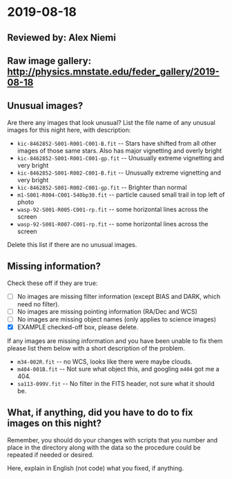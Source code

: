 # 2019-08-18

## Reviewed by:   Alex Niemi

## Raw image gallery: http://physics.mnstate.edu/feder_gallery/2019-08-18

## Unusual images?

Are there any images that look unusual? List the file name of any unusual images for this night here, with description:

+ `kic-8462852-S001-R001-C001-B.fit` -- Stars have shifted from all other images of those same stars.  Also has major vignetting and overly bright
+ `kic-8462852-S001-R001-C001-gp.fit` -- Unusually extreme vignetting and very bright
+ `kic-8462852-S001-R002-C001-B.fit` -- Unusually extreme vignetting and very bright
+ `kic-8462852-S001-R002-C001-gp.fit` -- Brighter than normal
+ `m1-S001-R004-C001-540bp30.fit` -- particle caused small trail in top left of photo
+ `wasp-92-S001-R005-C001-rp.fit` -- some horizontal lines across the screen
+ `wasp-92-S001-R007-C001-rp.fit` -- some horizontal lines across the screen

Delete this list if there are no unusual images.

## Missing information?

Check these off if they are true:

- [ ] No images are missing filter information (except BIAS and DARK, which need no filter).
- [ ] No images are missing pointing information (RA/Dec and WCS)
- [ ] No images are missing object names (only applies to science images)
- [x] EXAMPLE checked-off box, please delete.

If any images are missing information and you have been unable to fix them please list
them below with a short description of the problem.

+ `m34-002R.fit` -- no WCS, looks like there were maybe clouds.
+ `m404-001B.fit` -- Not sure what object this, and googling `m404` got me a 404.
+ `sa113-099V.fit` -- No filter in the FITS header, not sure what it should be.

## What, if anything, did you have to do to fix images on this night?

Remember, you should do your changes with scripts that you number and place in the
directory along with the data so the procedure could be repeated if needed or
desired.

Here, explain in English (not code) what you fixed, if anything.
